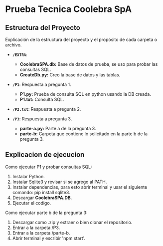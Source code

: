 # Prueba Tecnica Coolebra SpA

## Estructura del Proyecto
Explicación de la estructura del proyecto y el propósito de cada carpeta o archivo.

- **`/EXTRA`**:
  - **CoolebraSPA.db:** Base de datos de prueba, se uso para probar las consultas SQL.
  - **CreateDb.py:** Creo la base de datos y las tablas.

- **`/P1`**: Respuesta a pregunta 1.
  - **P1.py:** Prueba de consulta SQL en python usando la DB creada.
  - **P1.txt:** Consulta SQL.

- **`/P2.txt`**: Respuesta a pregunta 2.

- **`/P3`**: Respuesta a pregunta 3.
  - **parte-a.py:** Parte a de la pregunta 3.
  - **parte-b:** Carpeta que contiene lo solicitado en la parte b de la pregunta 3.
  
## Explicacion de ejecucion
Como ejecutar P1 y probar consultas SQL:
1. Instalar Python.
2. Instalar Sqlite3 y revisar si se agrego al PATH.
3. Instalar dependencias, para esto abrir terminal y usar el siguiente comando: pip install sqlite3.
4. Descargar **CoolebraSPA.DB**.
5. Ejecutar el codigo.

Como ejecutar parte b de la pregunta 3:
1. Descargar como .zip y extraer o bien clonar el repositorio.
2. Entrar a la carpeta /P3.
3. Entrar a la carpeta /parte-b.
4. Abrir terminal y escribir 'npm start'.
